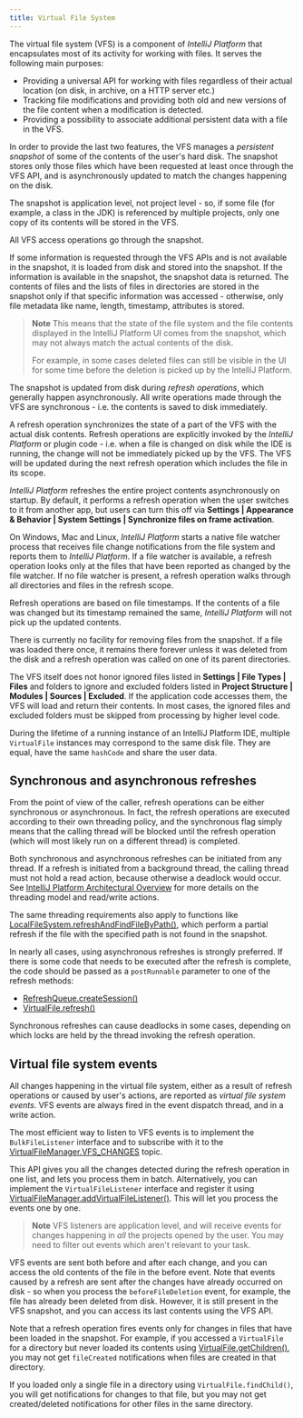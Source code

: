 ```yaml
---
title: Virtual File System
---
```


The virtual file system (VFS) is a component of *IntelliJ Platform* that encapsulates most of its activity for working with files. It serves the following main purposes:

* Providing a universal API for working with files regardless of their actual location (on disk, in archive, on a HTTP server etc.)
* Tracking file modifications and providing both old and new versions of the file content when a modification is detected.
* Providing a possibility to associate additional persistent data with a file in the VFS.

In order to provide the last two features, the VFS manages a _persistent snapshot_ of some of the contents of the user's hard disk. The snapshot stores only those files which have been requested at least once through the VFS API, and is asynchronously updated to match the changes happening on the disk.

The snapshot is application level, not project level - so, if some file (for example, a class in the JDK) is referenced by multiple projects, only one copy of its contents will be stored in the VFS.

All VFS access operations go through the snapshot. 

If some information is requested through the VFS APIs and is not available in the snapshot, it is loaded from disk and stored into the snapshot. If the information is available in the snapshot, the snapshot data is returned. The contents of files and the lists of files in directories are stored in the snapshot only if that specific information was accessed - otherwise, only file metadata like name, length, timestamp, attributes is stored.

> **Note** This means that the state of the file system and the file contents displayed in the IntelliJ Platform UI comes from the snapshot, which may not always match the actual contents of the disk. 
>
> For example, in some cases deleted files can still be visible in the UI for some time before the deletion is picked up by the IntelliJ Platform.

The snapshot is updated from disk during _refresh operations_, which generally happen asynchronously. All write operations made through the VFS are synchronous - i.e. the contents is saved to disk immediately.

A refresh operation synchronizes the state of a part of the VFS with the actual disk contents. Refresh operations are explicitly invoked by the *IntelliJ Platform* or plugin code - i.e. when a file is changed on disk while the IDE is running, the change will not be immediately picked up by the VFS. The VFS will be updated during the next refresh operation which includes the file in its scope.

*IntelliJ Platform* refreshes the entire project contents asynchronously on startup. By default, it performs a refresh operation when the user switches to it from another app, but users can turn this off via **Settings \| Appearance & Behavior \| System Settings \| Synchronize files on frame activation**.

On Windows, Mac and Linux, *IntelliJ Platform* starts a native file watcher process that receives file change notifications from the file system and reports them to *IntelliJ Platform*. If a file watcher is available, a refresh operation looks only at the files that have been reported as changed by the file watcher. If no file watcher is present, a refresh operation walks through all directories and files in the refresh scope.

Refresh operations are based on file timestamps. If the contents of a file was changed but its timestamp remained the same, *IntelliJ Platform* will not pick up the updated contents.

There is currently no facility for removing files from the snapshot. If a file was loaded there once, it remains there forever unless it was deleted from the disk and a refresh operation was called on one of its parent directories.

The VFS itself does not honor ignored files listed in **Settings \| File Types \| Files** and folders to ignore and excluded folders listed in **Project Structure \| Modules \| Sources \| Excluded**. If the application code accesses them, the VFS will load and return their contents. In most cases, the ignored files and excluded folders must be skipped from processing by higher level code.

During the lifetime of a running instance of an IntelliJ Platform IDE, multiple `VirtualFile` instances may correspond to the same disk file. They are equal, have the same `hashCode` and share the user data.

## Synchronous and asynchronous refreshes

From the point of view of the caller, refresh operations can be either synchronous or asynchronous. In fact, the refresh operations are executed according to their own threading policy, and the synchronous flag simply means that the calling thread will be blocked until the refresh operation (which will most likely run on a different thread) is completed.

Both synchronous and asynchronous refreshes can be initiated from any thread. If a refresh is initiated from a background thread, the calling thread must not hold a read action, because otherwise a deadlock would occur. See [IntelliJ Platform Architectural Overview](/basics/architectural_overview/general_threading_rules.md) for more details on the threading model and read/write actions.

The same threading requirements also apply to functions like [LocalFileSystem.refreshAndFindFileByPath()](upsource:///platform/platform-api/src/com/intellij/openapi/vfs/LocalFileSystem.java), which perform a partial refresh if the file with the specified path is not found in the snapshot.

In nearly all cases, using asynchronous refreshes is strongly preferred. If there is some code that needs to be executed after the refresh is complete, the code should be passed as a `postRunnable` parameter to one of the refresh methods:
 
* [RefreshQueue.createSession()](upsource:///platform/platform-api/src/com/intellij/openapi/vfs/newvfs/RefreshQueue.java)<!--#L36-->
* [VirtualFile.refresh()](upsource:///platform/core-api/src/com/intellij/openapi/vfs/VirtualFile.java)<!--#L681-->
 
Synchronous refreshes can cause deadlocks in some cases, depending on which locks are held by the thread invoking the refresh operation.

## Virtual file system events

All changes happening in the virtual file system, either as a result of refresh operations or caused by user's actions, are reported as _virtual file system events_. VFS events are always fired in the event dispatch thread, and in a write action.

The most efficient way to listen to VFS events is to implement the `BulkFileListener` interface and to subscribe with it to the [VirtualFileManager.VFS_CHANGES](upsource:///platform/core-api/src/com/intellij/openapi/vfs/VirtualFileManager.java)<!--#L34--> topic. 

This API gives you all the changes detected during the refresh operation in one list, and lets you process them in batch. Alternatively, you can implement the `VirtualFileListener` interface and register it using [VirtualFileManager.addVirtualFileListener()](upsource:///platform/core-api/src/com/intellij/openapi/vfs/VirtualFileManager.java)<!--#L113-->. This will let you process the events one by one.

> **Note** VFS listeners are application level, and will receive events for changes happening in *all* the projects opened by the user. You may need to filter out events which aren't relevant to your task.

VFS events are sent both before and after each change, and you can access the old contents of the file in the before event. Note that events caused by a refresh are sent after the changes have already occurred on disk - so when you process the `beforeFileDeletion` event, for example, the file has already been deleted from disk. However, it is still present in the VFS snapshot, and you can access its last contents using the VFS API.

Note that a refresh operation fires events only for changes in files that have been loaded in the snapshot. For example, if you accessed a `VirtualFile` for a directory but never loaded its contents using [VirtualFile.getChildren()](upsource:///platform/core-api/src/com/intellij/openapi/vfs/VirtualFile.java)<!--#L135-->, you may not get `fileCreated` notifications when files are created in that directory.

If you loaded only a single file in a directory using `VirtualFile.findChild()`, you will get notifications for changes to that file, but you may not get created/deleted notifications for other files in the same directory.
